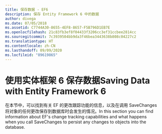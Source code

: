 ```yaml
---
title: 保存数据 - EF6
description: 保存 Entity Framework 6 中的数据
author: divega
ms.date: 07/05/2018
ms.assetid: C7744A30-8655-4EF8-8657-F5B796D1EB7E
ms.openlocfilehash: 21c83fb3ef8f04433f3206cc3ef31ccbee2814cc
ms.sourcegitcommit: 7c3939504bb9da3f46bea3443638b808c04227c2
ms.translationtype: HT
ms.contentlocale: zh-CN
ms.lasthandoff: 09/09/2020
ms.locfileid: "89619865"
---
```

# <a name="saving-data-with-entity-framework-6"></a><span data-ttu-id="60a11-103">使用实体框架 6 保存数据</span><span class="sxs-lookup"><span data-stu-id="60a11-103">Saving Data with Entity Framework 6</span></span>

<span data-ttu-id="60a11-104">在本节中，可以找到有关 EF 的更改跟踪功能的信息，以及在调用 SaveChanges 将对象的任何更改保存到数据库时会发生的情况。</span><span class="sxs-lookup"><span data-stu-id="60a11-104">In this section you can find information about EF's change tracking capabilities and what happens when you call SaveChanges to persist any changes to objects into the database.</span></span>
